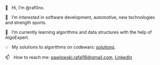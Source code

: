 👋 &nbsp; Hi, I’m @raf0nx.

🚗 &nbsp; I’m interested in software development, automotive, new technologies and strength sports.

🌱 &nbsp; I’m currently learning algorithms and data structures with the help of AlgoExpert.

💡 &nbsp; My solutions to algorithms on codewars: [solutions](https://www.codewars.com/users/raf0nx/completed).

📫 &nbsp; How to reach me: pawlowski.rafal16@gmail.com, [LinkedIn](https://www.linkedin.com/in/rafa%C5%82-paw%C5%82owski-485b8a1b4/)
